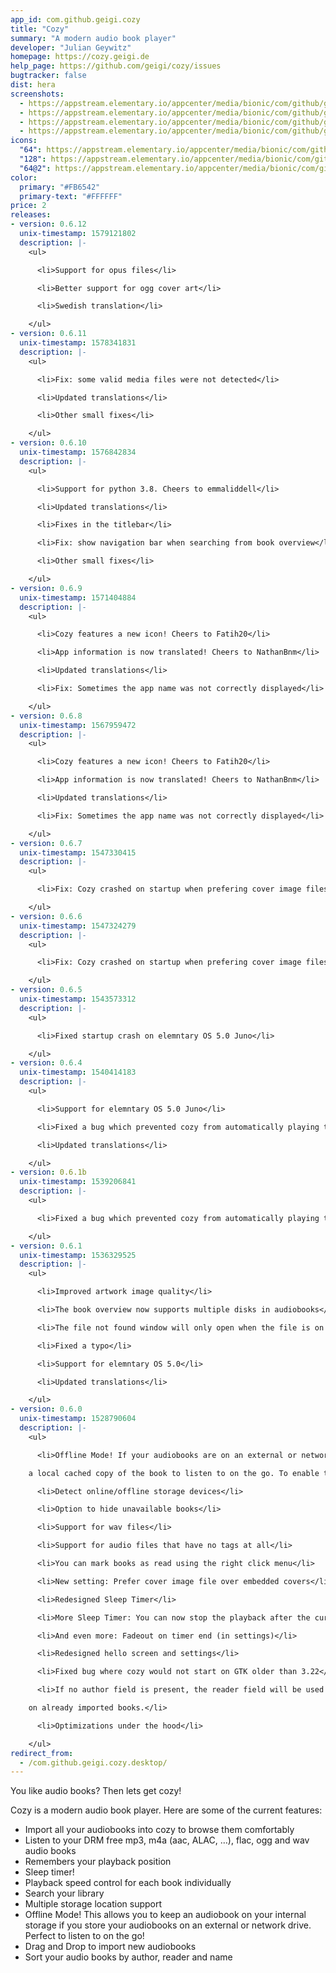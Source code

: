 ```yaml
---
app_id: com.github.geigi.cozy
title: "Cozy"
summary: "A modern audio book player"
developer: "Julian Geywitz"
homepage: https://cozy.geigi.de
help_page: https://github.com/geigi/cozy/issues
bugtracker: false
dist: hera
screenshots:
  - https://appstream.elementary.io/appcenter/media/bionic/com/github/geigi.cozy/F858235ACCDBEDF21E315D407DB12C65/screenshots/image-1_orig.png
  - https://appstream.elementary.io/appcenter/media/bionic/com/github/geigi.cozy/F858235ACCDBEDF21E315D407DB12C65/screenshots/image-2_orig.png
  - https://appstream.elementary.io/appcenter/media/bionic/com/github/geigi.cozy/F858235ACCDBEDF21E315D407DB12C65/screenshots/image-3_orig.png
  - https://appstream.elementary.io/appcenter/media/bionic/com/github/geigi.cozy/F858235ACCDBEDF21E315D407DB12C65/screenshots/image-4_orig.png
icons:
  "64": https://appstream.elementary.io/appcenter/media/bionic/com/github/geigi.cozy/F858235ACCDBEDF21E315D407DB12C65/icons/64x64/com.github.geigi.cozy_com.github.geigi.cozy.png
  "128": https://appstream.elementary.io/appcenter/media/bionic/com/github/geigi.cozy/F858235ACCDBEDF21E315D407DB12C65/icons/128x128/com.github.geigi.cozy_com.github.geigi.cozy.png
  "64@2": https://appstream.elementary.io/appcenter/media/bionic/com/github/geigi.cozy/F858235ACCDBEDF21E315D407DB12C65/icons/64x64@2/com.github.geigi.cozy_com.github.geigi.cozy.png
color:
  primary: "#FB6542"
  primary-text: "#FFFFFF"
price: 2
releases:
- version: 0.6.12
  unix-timestamp: 1579121802
  description: |-
    <ul>

      <li>Support for opus files</li>

      <li>Better support for ogg cover art</li>

      <li>Swedish translation</li>

    </ul>
- version: 0.6.11
  unix-timestamp: 1578341831
  description: |-
    <ul>

      <li>Fix: some valid media files were not detected</li>

      <li>Updated translations</li>

      <li>Other small fixes</li>

    </ul>
- version: 0.6.10
  unix-timestamp: 1576842834
  description: |-
    <ul>

      <li>Support for python 3.8. Cheers to emmaliddell</li>

      <li>Updated translations</li>

      <li>Fixes in the titlebar</li>

      <li>Fix: show navigation bar when searching from book overview</li>

      <li>Other small fixes</li>

    </ul>
- version: 0.6.9
  unix-timestamp: 1571404884
  description: |-
    <ul>

      <li>Cozy features a new icon! Cheers to Fatih20</li>

      <li>App information is now translated! Cheers to NathanBnm</li>

      <li>Updated translations</li>

      <li>Fix: Sometimes the app name was not correctly displayed</li>

    </ul>
- version: 0.6.8
  unix-timestamp: 1567959472
  description: |-
    <ul>

      <li>Cozy features a new icon! Cheers to Fatih20</li>

      <li>App information is now translated! Cheers to NathanBnm</li>

      <li>Updated translations</li>

      <li>Fix: Sometimes the app name was not correctly displayed</li>

    </ul>
- version: 0.6.7
  unix-timestamp: 1547330415
  description: |-
    <ul>

      <li>Fix: Cozy crashed on startup when prefering cover image files over embedded album art</li>

    </ul>
- version: 0.6.6
  unix-timestamp: 1547324279
  description: |-
    <ul>

      <li>Fix: Cozy crashed on startup when prefering cover image files over embedded album art</li>

    </ul>
- version: 0.6.5
  unix-timestamp: 1543573312
  description: |-
    <ul>

      <li>Fixed startup crash on elemntary OS 5.0 Juno</li>

    </ul>
- version: 0.6.4
  unix-timestamp: 1540414183
  description: |-
    <ul>

      <li>Support for elemntary OS 5.0 Juno</li>

      <li>Fixed a bug which prevented cozy from automatically playing the next chapter</li>

      <li>Updated translations</li>

    </ul>
- version: 0.6.1b
  unix-timestamp: 1539206841
  description: |-
    <ul>

      <li>Fixed a bug which prevented cozy from automatically playing the next chapter</li>

    </ul>
- version: 0.6.1
  unix-timestamp: 1536329525
  description: |-
    <ul>

      <li>Improved artwork image quality</li>

      <li>The book overview now supports multiple disks in audiobooks</li>

      <li>The file not found window will only open when the file is on the internal drive</li>

      <li>Fixed a typo</li>

      <li>Support for elemntary OS 5.0</li>

      <li>Updated translations</li>

    </ul>
- version: 0.6.0
  unix-timestamp: 1528790604
  description: |-
    <ul>

      <li>Offline Mode! If your audiobooks are on an external or network drive, you can switch the download button to keep

    a local cached copy of the book to listen to on the go. To enable this feature you have to set your storage location to external in the settings.</li>

      <li>Detect online/offline storage devices</li>

      <li>Option to hide unavailable books</li>

      <li>Support for wav files</li>

      <li>Support for audio files that have no tags at all</li>

      <li>You can mark books as read using the right click menu</li>

      <li>New setting: Prefer cover image file over embedded covers</li>

      <li>Redesigned Sleep Timer</li>

      <li>More Sleep Timer: You can now stop the playback after the current chapter</li>

      <li>And even more: Fadeout on timer end (in settings)</li>

      <li>Redesigned hello screen and settings</li>

      <li>Fixed bug where cozy would not start on GTK older than 3.22</li>

      <li>If no author field is present, the reader field will be used as author. This requires a force reimport (settings)

    on already imported books.</li>

      <li>Optimizations under the hood</li>

    </ul>
redirect_from:
  - /com.github.geigi.cozy.desktop/
---
```


<p>You like audio books? Then lets get cozy!</p>
<p>Cozy is a modern audio book player. Here are some of the current features:</p>
<ul>
  <li>Import all your audiobooks into cozy to browse them comfortably</li>
  <li>Listen to your DRM free mp3, m4a (aac, ALAC, …), flac, ogg and wav audio books</li>
  <li>Remembers your playback position</li>
  <li>Sleep timer!</li>
  <li>Playback speed control for each book individually</li>
  <li>Search your library</li>
  <li>Multiple storage location support</li>
  <li>Offline Mode! This allows you to keep an audiobook on your internal storage if you store your audiobooks on an external
or network drive. Perfect to listen to on the go!</li>
  <li>Drag and Drop to import new audiobooks</li>
  <li>Sort your audio books by author, reader and name</li>
</ul>